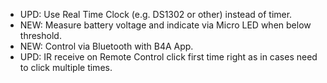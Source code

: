 * UPD: Use Real Time Clock (e.g. DS1302 or other) instead of timer.
* NEW: Measure battery voltage and indicate via Micro LED when below threshold.
* NEW: Control via Bluetooth with B4A App.
* UPD: IR receive on Remote Control click first time right as in cases need to click multiple times.
